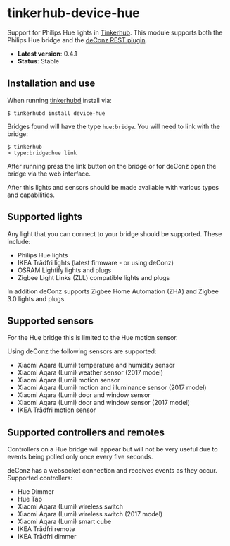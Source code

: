 # tinkerhub-device-hue

Support for Philips Hue lights in [Tinkerhub](https://github.com/tinkerhub/tinkerhub).
This module supports both the Philips Hue bridge and the [deConz REST plugin](https://github.com/dresden-elektronik/deconz-rest-plugin).

* **Latest version**: 0.4.1
* **Status**: Stable

## Installation and use

When running [tinkerhubd](https://github.com/tinkerhub/tinkerhub-daemon) install
via:

```
$ tinkerhubd install device-hue
```

Bridges found will have the type `hue:bridge`. You will need to link with the
bridge:

```
$ tinkerhub
> type:bridge:hue link
```

After running press the link button on the bridge or for deConz open the
bridge via the web interface.

After this lights and sensors should be made available with various types and
capabilities.

## Supported lights

Any light that you can connect to your bridge should be supported. These include:

* Philips Hue lights
* IKEA Trådfri lights (latest firmware - or using deConz)
* OSRAM Lightify lights and plugs
* Zigbee Light Links (ZLL) compatible lights and plugs

In addition deConz supports Zigbee Home Automation (ZHA) and Zigbee 3.0 lights
and plugs.

## Supported sensors

For the Hue bridge this is limited to the Hue motion sensor.

Using deConz the following sensors are supported:

* Xiaomi Aqara (Lumi) temperature and humidity sensor
* Xiaomi Aqara (Lumi) weather sensor (2017 model)
* Xiaomi Aqara (Lumi) motion sensor
* Xiaomi Aqara (Lumi) motion and illuminance sensor (2017 model)
* Xiaomi Aqara (Lumi) door and window sensor
* Xiaomi Aqara (Lumi) door and window sensor (2017 model)
* IKEA Trådfri motion sensor

## Supported controllers and remotes

Controllers on a Hue bridge will appear but will not be very useful due to
events being polled only once every five seconds.

deConz has a websocket connection and receives events as they occur. Supported
controllers:

* Hue Dimmer
* Hue Tap
* Xiaomi Aqara (Lumi) wireless switch
* Xiaomi Aqara (Lumi) wireless switch (2017 model)
* Xiaomi Aqara (Lumi) smart cube
* IKEA Trådfri remote
* IKEA Trådfri dimmer
